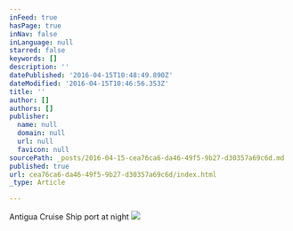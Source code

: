 ```yaml
---
inFeed: true
hasPage: true
inNav: false
inLanguage: null
starred: false
keywords: []
description: ''
datePublished: '2016-04-15T10:48:49.890Z'
dateModified: '2016-04-15T10:46:56.353Z'
title: ''
author: []
authors: []
publisher:
  name: null
  domain: null
  url: null
  favicon: null
sourcePath: _posts/2016-04-15-cea76ca6-da46-49f5-9b27-d30357a69c6d.md
published: true
url: cea76ca6-da46-49f5-9b27-d30357a69c6d/index.html
_type: Article

---
```

Antigua Cruise Ship port at night
![](https://the-grid-user-content.s3-us-west-2.amazonaws.com/095a795f-c4c6-4942-a3f3-baec7ef69cae.jpg)